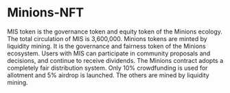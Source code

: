 # Minions-NFT

MIS token is the governance token and equity token of the Minions ecology. The total circulation of MIS is 3,600,000. Minions tokens are minted by liquidity mining. It is the governance and fairness token of the Minions ecosystem. Users with MIS can participate in community proposals and decisions, and continue to receive dividends. The Minions contract adopts a completely fair distribution system. Only 10% crowdfunding is used for allotment and 5% airdrop is launched. The others are mined by liquidity mining.